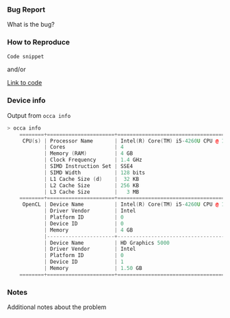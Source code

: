 <!-- Thank you for contributing!! :) -->

### Bug Report

What is the bug?

### How to Reproduce

```cpp
Code snippet
```

and/or

[Link to code](https://github.com/libocca/occa)

### Device info

Output from `occa info`

```cpp
> occa info
    ========+======================+==========================================
     CPU(s) | Processor Name       | Intel(R) Core(TM) i5-4260U CPU @ 1.40GHz
            | Cores                | 4
            | Memory (RAM)         | 4 GB
            | Clock Frequency      | 1.4 GHz
            | SIMD Instruction Set | SSE4
            | SIMD Width           | 128 bits
            | L1 Cache Size (d)    |  32 KB
            | L2 Cache Size        | 256 KB
            | L3 Cache Size        |   3 MB
    ========+======================+==========================================
     OpenCL | Device Name          | Intel(R) Core(TM) i5-4260U CPU @ 1.40GHz
            | Driver Vendor        | Intel
            | Platform ID          | 0
            | Device ID            | 0
            | Memory               | 4 GB
            |----------------------+------------------------------------------
            | Device Name          | HD Graphics 5000
            | Driver Vendor        | Intel
            | Platform ID          | 0
            | Device ID            | 1
            | Memory               | 1.50 GB
    ========+======================+==========================================
```

### Notes

Additional notes about the problem
